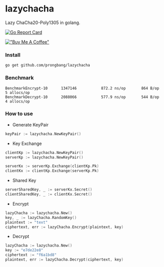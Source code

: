 # lazychacha

Lazy ChaCha20-Poly1305 in golang.

[![Go Report Card](https://goreportcard.com/badge/github.com/prongbang/lazychacha)](https://goreportcard.com/report/github.com/prongbang/lazychacha)

[!["Buy Me A Coffee"](https://www.buymeacoffee.com/assets/img/custom_images/orange_img.png)](https://www.buymeacoffee.com/prongbang)

### Install

```
go get github.com/prongbang/lazychacha
```

### Benchmark

```shell
BenchmarkEncrypt-10    	 1347146	       872.2 ns/op	     864 B/op	       5 allocs/op
BenchmarkDecrypt-10    	 2088066	       577.9 ns/op	     544 B/op	       4 allocs/op
```

### How to use

- Generate KeyPair

```go
keyPair := lazychacha.NewKeyPair()
```

- Key Exchange

```go
clientKp := lazychacha.NewKeyPair()
serverKp := lazychacha.NewKeyPair()

serverKx := serverKp.Exchange(clientKp.Pk)
clientKx := clientKp.Exchange(serverKp.Pk)
```

- Shared Key

```go
serverSharedKey, _ := serverKx.Secret()
clientSharedKey, _ := clientKx.Secret()
```

- Encrypt

```go
lazyChacha := lazychacha.New()
key, _ := lazyChacha.RandomKey()
plaintext := "text"
ciphertext, err := lazyChacha.Encrypt(plaintext, key)
```

- Decrypt

```go
lazyChacha := lazychacha.New()
key := "e7de22e8"
ciphertext := "f6a1bd8"
plaintext, err := lazyChacha.Decrypt(ciphertext, key)
```